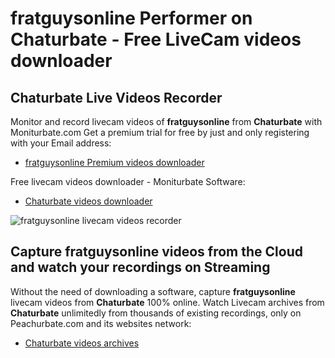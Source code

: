 # fratguysonline Performer on Chaturbate - Free LiveCam videos downloader

## Chaturbate Live Videos Recorder

Monitor and record livecam videos of **fratguysonline** from **Chaturbate** with Moniturbate.com
Get a premium trial for free by just and only registering with your Email address:
* [fratguysonline Premium videos downloader](https://moniturbate.com/request-demo-licence-key.html)

Free livecam videos downloader - Moniturbate Software:
* [Chaturbate videos downloader](https://moniturbate.com/moniturbate-download-software.html)

![fratguysonline livecam videos recorder](https://peachurnet.com/templates/moniturbate-software.png)


## Capture fratguysonline videos from the Cloud and watch your recordings on Streaming

Without the need of downloading a software, capture **fratguysonline** livecam videos from **Chaturbate** 100% online.
Watch Livecam archives from **Chaturbate** unlimitedly from thousands of existing recordings, only on Peachurbate.com and its websites network:
* [Chaturbate videos archives](https://peachurnet.com/)